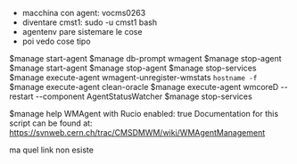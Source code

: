 - macchina con agent: vocms0263
- diventare cmst1: sudo -u cmst1 bash
- agentenv pare sistemare le cose
- poi vedo cose tipo

$manage start-agent
$manage db-prompt wmagent
$manage stop-agent
$manage start-agent
$manage stop-agent
$manage stop-services
$manage execute-agent wmagent-unregister-wmstats `hostname -f`
$manage execute-agent clean-oracle
$manage execute-agent wmcoreD --restart --component AgentStatusWatcher
$manage stop-services

$manage help
WMAgent with Rucio enabled: true
Documentation for this script can be found at: https://svnweb.cern.ch/trac/CMSDMWM/wiki/WMAgentManagement

ma quel link non esiste

